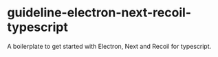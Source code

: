 # guideline-electron-next-recoil-typescript
A boilerplate to get started with Electron, Next and Recoil for typescript.
